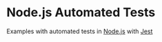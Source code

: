 # Node.js Automated Tests

Examples with automated tests in [Node.js](https://nodejs.org/en/) with [Jest](http://facebook.github.io/jest/)

